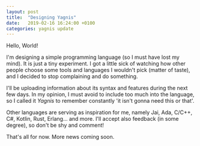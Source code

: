 ```yaml
---
layout: post
title:  "Designing Yagnis"
date:   2019-02-16 16:24:00 +0100
categories: yagnis update
---
```

Hello, World!

I'm designing a simple programming language (so I must have lost my mind).
It is just a tiny experiment.
I got a little sick of watching how other people choose some tools and languages
I wouldn't pick (matter of taste), and I decided to stop complaining
and do something.

I'll be uploading information about its syntax
and features during the next few days. In my opinion,
I must avoid to include too much into the language, so I called it _Yagnis_
to remember constantly 'it isn't gonna need this or that'.

Other languages are serving as inspiration for me,
namely Jai, Ada, C/C++, C#, Kotlin, Rust, Erlang... and more.
I'll accept also feedback (in some degree), so don't be shy and comment!

That's all for now. More news coming soon.

